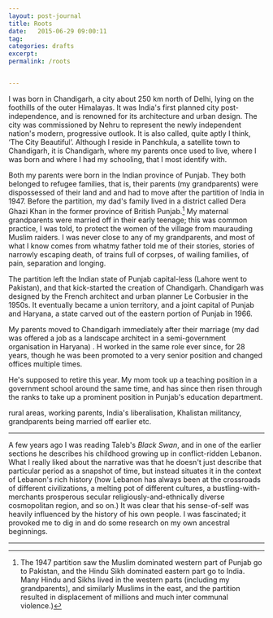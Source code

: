 ```yaml
---
layout: post-journal
title: Roots
date:   2015-06-29 09:00:11
tag: 
categories: drafts
excerpt: 
permalink: /roots


---
```


I was born in Chandigarh, a city about 250 km north of Delhi, lying on the foothills of the outer Himalayas. It was India's first planned city post-independence, and is renowned for its architecture and urban design.  The city was commissioned by Nehru to represent the newly independent nation's modern, progressive outlook. It is also called, quite aptly I think, ‘The City Beautiful’. Although I reside in Panchkula, a satellite town to Chandigarh, it is Chandigarh, where my parents once used to live, where I was born and where I had my schooling, that I most identify with. 

Both my parents were born in the Indian province of Punjab. They both belonged to refugee families, that is, their parents (my grandparents) were dispossessed of their land and and had to move after the partition of India in 1947.  Before the partition, my dad's family lived in a district called Dera Ghazi Khan in the former province of British Punjab.[^partition] My maternal grandparents were married off in their early teenage; this was common practice, I was told, to protect the women of the village from maurauding Muslim raiders. I was never close to any of my grandparents, and most of what I know comes from whatmy father told me of their stories, stories of narrowly escaping death,  of trains full of corpses, of wailing families, of pain, separation and longing.

The partition left the Indian state of Punjab capital-less (Lahore went to Pakistan), and that kick-started the creation of Chandigarh. Chandigarh was designed by the French architect and urban planner Le Corbusier  in the 1950s. It eventually became a union territory, and a joint capital of Punjab and Haryana, a state  carved out of the eastern portion of Punjab in 1966.

My parents moved to Chandigarh immediately after their marriage  (my dad was offered a job as a landscape architect in a semi-government organisation in Haryana) . H worked in the same role ever since, for 28 years,  though he was been promoted to a very senior position and changed offices multiple times.

He's supposed to retire this year. My mom took up a teaching position in a government school around the same time, and has since then risen through the ranks to take up a prominent position in Punjab's education department.

rural areas, working parents, India's liberalisation, Khalistan militancy, grandparents being married off earlier etc.


---


A few years ago I was reading Taleb's *Black Swan*, and in one of the earlier sections he describes his childhood growing up in conflict-ridden Lebanon. What I really liked about the narrative was that he doesn't just describe that particular period as a snapshot of time, but instead situates it in the context of Lebanon's rich history (how Lebanon has always been at the crossroads of different civilizations, a melting pot of different cultures, a bustling-with-merchants prosperous secular religiously-and-ethnically diverse cosmopolitan region, and so on.) It was clear that his sense-of-self was heavily influenced by the history of his own people. I was fascinated; it provoked me to dig in and do some research on my own ancestral beginnings.

---

 [^partition]: The 1947 partition saw the Muslim dominated western part of Punjab go to Pakistan, and the Hindu Sikh dominated eastern part go to India. Many Hindu and Sikhs lived in the western parts (including my grandparents), and similarly Muslims in the east, and the partition resulted in  displacement of millions and much inter communal violence.)
